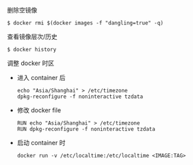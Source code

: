 删除空镜像
```
$ docker rmi $(docker images -f "dangling=true" -q)
```
查看镜像层次/历史
```
$ docker history
```
调整 docker 时区

+ 进入 container 后
    ```
    echo "Asia/Shanghai" > /etc/timezone
    dpkg-reconfigure -f noninteractive tzdata
    ```
+ 修改 docker file
    ```
    RUN echo "Asia/Shanghai" > /etc/timezone
    RUN dpkg-reconfigure -f noninteractive tzdata
    ```
+ 启动 container 时
    ```
    docker run -v /etc/localtime:/etc/localtime <IMAGE:TAG>
    ```
    

 
